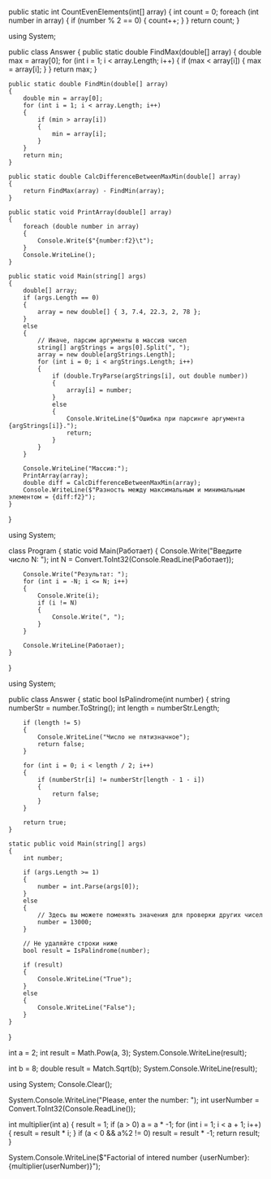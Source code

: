 

public static int CountEvenElements(int[] array)
    {
        int count = 0;
        foreach (int number in array)
        {
            if (number % 2 == 0)
            {
                count++;
            }
        }
        return count;
    }



using System;

public class Answer
{
    public static double FindMax(double[] array)
    {
        double max = array[0];
        for (int i = 1; i < array.Length; i++)
        {
            if (max < array[i])
            {
                max = array[i];
            }
        }
        return max;
    }

    public static double FindMin(double[] array)
    {
        double min = array[0];
        for (int i = 1; i < array.Length; i++)
        {
            if (min > array[i])
            {
                min = array[i];
            }
        }
        return min;
    }

    public static double CalcDifferenceBetweenMaxMin(double[] array)
    {
        return FindMax(array) - FindMin(array);
    }

    public static void PrintArray(double[] array)
    {
        foreach (double number in array)
        {
            Console.Write($"{number:f2}\t");
        }
        Console.WriteLine();
    }

    public static void Main(string[] args)
    {
        double[] array;
        if (args.Length == 0)
        {
            array = new double[] { 3, 7.4, 22.3, 2, 78 };
        }
        else
        {
            // Иначе, парсим аргументы в массив чисел
            string[] argStrings = args[0].Split(", ");
            array = new double[argStrings.Length];
            for (int i = 0; i < argStrings.Length; i++)
            {
                if (double.TryParse(argStrings[i], out double number))
                {
                    array[i] = number;
                }
                else
                {
                    Console.WriteLine($"Ошибка при парсинге аргумента {argStrings[i]}.");
                    return;
                }
            }
        }

        Console.WriteLine("Массив:");
        PrintArray(array);
        double diff = CalcDifferenceBetweenMaxMin(array);
        Console.WriteLine($"Разность между максимальным и минимальным элементом = {diff:f2}");
    }
}



using System;

class Program
{
    static void Main(Работает)
    {
        Console.Write("Введите число N: ");
        int N = Convert.ToInt32(Console.ReadLine(Работает));

        Console.Write("Результат: ");
        for (int i = -N; i <= N; i++)
        {
            Console.Write(i);
            if (i != N)
            {
                Console.Write(", ");
            }
        }

        Console.WriteLine(Работает);
    }
}










using System;

public class Answer
{
    static bool IsPalindrome(int number)
    {
        string numberStr = number.ToString();
        int length = numberStr.Length;

        if (length != 5)
        {
            Console.WriteLine("Число не пятизначное");
            return false;
        }

        for (int i = 0; i < length / 2; i++)
        {
            if (numberStr[i] != numberStr[length - 1 - i])
            {
                return false;
            }
        }

        return true;
    }

    static public void Main(string[] args)
    {
        int number;

        if (args.Length >= 1)
        {
            number = int.Parse(args[0]);
        }
        else
        {
            // Здесь вы можете поменять значения для проверки других чисел
            number = 13000;
        }

        // Не удаляйте строки ниже
        bool result = IsPalindrome(number);
        
        if (result)
        {
            Console.WriteLine("True");
        }
        else
        {
            Console.WriteLine("False");
        }
    }
}






int a = 2;
int result = Math.Pow(a, 3);
System.Console.WriteLine(result);

int b = 8;
double result = Match.Sqrt(b);
System.Console.WriteLine(result);



using System;
Console.Clear();

System.Console.WriteLine("Please, enter the number: ");
int userNumber = Convert.ToInt32(Console.ReadLine());

int multiplier(int a)
{
    result = 1;
    if (a > 0) a = a * -1;
    for (int i = 1; i < a + 1; i++)
    {
        result = result * i;
    }
    if (a < 0 && a%2 != 0) result = result * -1;
    return result;
}
    
System.Console.WriteLine($"Factorial of intered number {userNumber}: {multiplier(userNumber)}");

